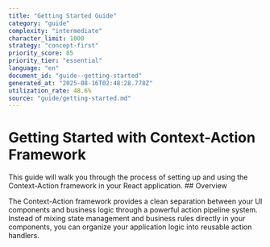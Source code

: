 ```yaml
---
title: "Getting Started Guide"
category: "guide"
complexity: "intermediate"
character_limit: 1000
strategy: "concept-first"
priority_score: 85
priority_tier: "essential"
language: "en"
document_id: "guide--getting-started"
generated_at: "2025-08-16T02:48:28.778Z"
utilization_rate: 48.6%
source: "guide/getting-started.md"
---
```


# Getting Started with Context-Action Framework

This guide will walk you through the process of setting up and using the Context-Action framework in your React application. ## Overview

The Context-Action framework provides a clean separation between your UI components and business logic through a powerful action pipeline system. Instead of mixing state management and business rules directly in your components, you can organize your application logic into reusable action handlers.